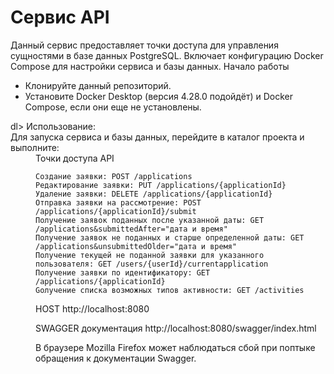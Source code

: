 
# Cервис API

Данный сервис предоставляет точки доступа для управления сущностями в базе данных PostgreSQL. Включает конфигурацию Docker Compose для настройки сервиса и базы данных.
Начало работы
<ul>
    <li> Клонируйте данный репозиторий. </li>
    <li> Установите Docker Desktop (версия 4.28.0 подойдёт) и Docker Compose, если они еще не установлены. </li>
</ul>
dl> Использование: </dl>
<dt> Для запуска сервиса и базы данных, перейдите в каталог проекта и выполните: </dt>
<dd make run или docker-compose up --build -d </dd>
Точки доступа API

    Создание заявки: POST /applications
    Редактирование заявки: PUT /applications/{applicationId}
    Удаление заявки: DELETE /applications/{applicationId}
    Отправка заявки на рассмотрение: POST /applications/{applicationId}/submit
    Получение заявок поданных после указанной даты: GET /applications&submittedAfter="дата и время"
    Получение заявок не поданных и старше определенной даты: GET /applications&unsubmittedOlder="дата и время"
    Получение текущей не поданной заявки для указанного пользователя: GET /users/{userId}/currentapplication
    Получение заявки по идентификатору: GET /applications/{applicationId}
    Gолучение списка возможных типов активности: GET /activities

HOST http://localhost:8080 

SWAGGER документация http://localhost:8080/swagger/index.html

В браузере Mozilla Firefox может наблюдаться сбой при поптыке обращения к документации Swagger.  
